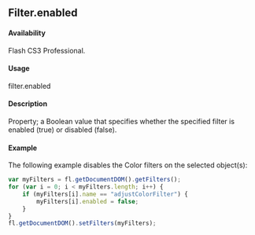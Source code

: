 ## Filter.enabled

#### Availability

Flash CS3 Professional.

#### Usage

filter.enabled

#### Description

Property; a Boolean value that specifies whether the specified filter is enabled (true) or disabled (false).

#### Example

The following example disables the Color filters on the selected object(s):

```javascript
var myFilters = fl.getDocumentDOM().getFilters();
for (var i = 0; i < myFilters.length; i++) {
    if (myFilters[i].name == "adjustColorFilter") {
        myFilters[i].enabled = false;
    }
}
fl.getDocumentDOM().setFilters(myFilters);
```
